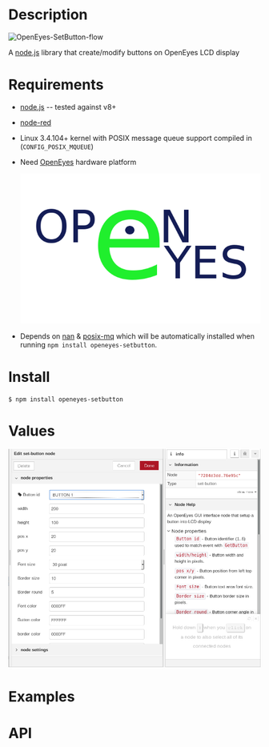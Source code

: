 Description
===========

![OpenEyes-SetButton-flow](https://github.com/nemax68/node-red-contrib-OpenEyes-SetButton/blob/master/flow.png)

A [node.js](http://nodejs.org/) library that create/modify buttons on OpenEyes LCD display

Requirements
============

* [node.js](http://nodejs.org/) -- tested against v8+

* [node-red](http://nodered.org/)

* Linux 3.4.104+ kernel with POSIX message queue support compiled in (`CONFIG_POSIX_MQUEUE`)

* Need [OpenEyes](http://open-eyes.it) hardware platform

  ![OpenEyes-SetButton-flow](https://github.com/nemax68/node-red-contrib-OpenEyes-SetButton/blob/master/open-eyes.png)

* Depends on [nan](https://www.npmjs.com/package/nan) & [posix-mq](https://www.npmjs.com/package/posix-mq) which will be automatically installed when running `npm install openeyes-setbutton`.

Install
=======

```shell
$ npm install openeyes-setbutton
```
Values
========

![Values](https://github.com/nemax68/node-red-contrib-OpenEyes-SetButton/blob/master/images/OpenEyes-SetButton-value.png)

Examples
========

API
===
